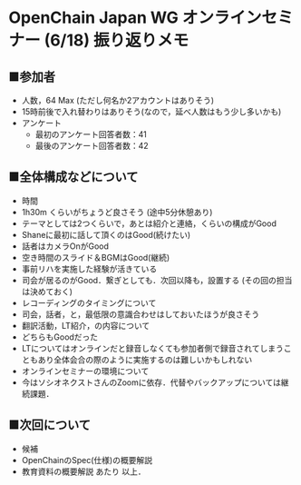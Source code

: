 # OpenChain Japan WG オンラインセミナー (6/18) 振り返りメモ
## ■参加者
 * 人数，64 Max (ただし何名か2アカウントはありそう)
 * 15時前後で入れ替わりはありそう(なので，延べ人数はもう少し多いかも)
 * アンケート
    * 最初のアンケート回答者数：41
    * 最後のアンケート回答者数：42

## ■全体構成などについて
 * 時間
 * 1h30m くらいがちょうど良さそう (途中5分休憩あり)
 * テーマとしては2つくらいで，あとは紹介と連絡，くらいの構成がGood
 * Shaneに最初に話して頂くのはGood(続けたい)
 * 話者はカメラOnがGood
 * 空き時間のスライド＆BGMはGood(継続)
 * 事前リハを実施した経験が活きている
 * 司会が居るのがGood．繋ぎとしても．次回以降も，設置する (その回の担当は決めておく)
 * レコーディングのタイミングについて
 * 司会，話者，と，最低限の意識合わせはしておいたほうが良さそう
 * 翻訳活動，LT紹介，の内容について
 * どちらもGoodだった
 * LTについてはオンラインだと録音しなくても参加者側で録音されてしまうこともあり全体会合の際のように実施するのは難しいかもしれない
 * オンラインセミナーの環境について
 * 今はソシオネクストさんのZoomに依存．代替やバックアップについては継続課題．

## ■次回について
 * 候補
 * OpenChainのSpec(仕様)の概要解説
 * 教育資料の概要解説 あたり
以上．
